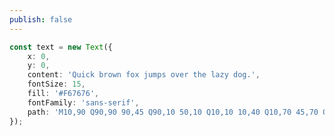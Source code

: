 ```yaml
---
publish: false
---
```


<script setup>
import TextPath from '../../components/TextPath.vue'
</script>

<TextPath />

```ts
const text = new Text({
    x: 0,
    y: 0,
    content: 'Quick brown fox jumps over the lazy dog.',
    fontSize: 15,
    fill: '#F67676',
    fontFamily: 'sans-serif',
    path: 'M10,90 Q90,90 90,45 Q90,10 50,10 Q10,10 10,40 Q10,70 45,70 Q70,70 75,50',
});
```
